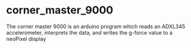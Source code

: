 corner_master_9000
==================

The corner master 9000 is an arduino program which reads an ADXL345 accelerometer, interprets the data, and writes the g-force value to a neoPixel display
